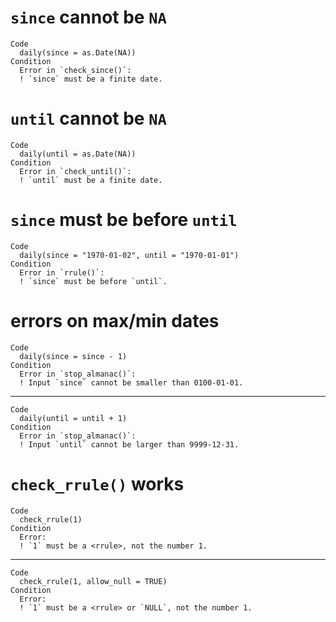 # `since` cannot be `NA`

    Code
      daily(since = as.Date(NA))
    Condition
      Error in `check_since()`:
      ! `since` must be a finite date.

# `until` cannot be `NA`

    Code
      daily(until = as.Date(NA))
    Condition
      Error in `check_until()`:
      ! `until` must be a finite date.

# `since` must be before `until`

    Code
      daily(since = "1970-01-02", until = "1970-01-01")
    Condition
      Error in `rrule()`:
      ! `since` must be before `until`.

# errors on max/min dates

    Code
      daily(since = since - 1)
    Condition
      Error in `stop_almanac()`:
      ! Input `since` cannot be smaller than 0100-01-01.

---

    Code
      daily(until = until + 1)
    Condition
      Error in `stop_almanac()`:
      ! Input `until` cannot be larger than 9999-12-31.

# `check_rrule()` works

    Code
      check_rrule(1)
    Condition
      Error:
      ! `1` must be a <rrule>, not the number 1.

---

    Code
      check_rrule(1, allow_null = TRUE)
    Condition
      Error:
      ! `1` must be a <rrule> or `NULL`, not the number 1.

